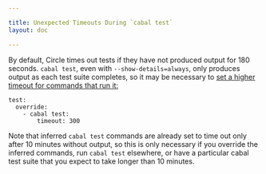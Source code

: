 ```yaml
---

title: Unexpected Timeouts During `cabal test`
layout: doc

---
```


By default, Circle times out tests if they have not produced output for 180
seconds. `cabal test`, even with `--show-details=always`,
only produces output as each test suite completes, so it may be necessary
to
[set a higher timeout for commands that run it:](/docs/configuration#modifiers)

```
test:
  override:
    - cabal test:
        timeout: 300
```

Note that inferred `cabal test` commands are already set to time
out only after 10 minutes without output, so this is only necessary if
you override the inferred commands, run `cabal test` elsewhere,
or have a particular cabal test suite that you expect to take longer than
10 minutes.
